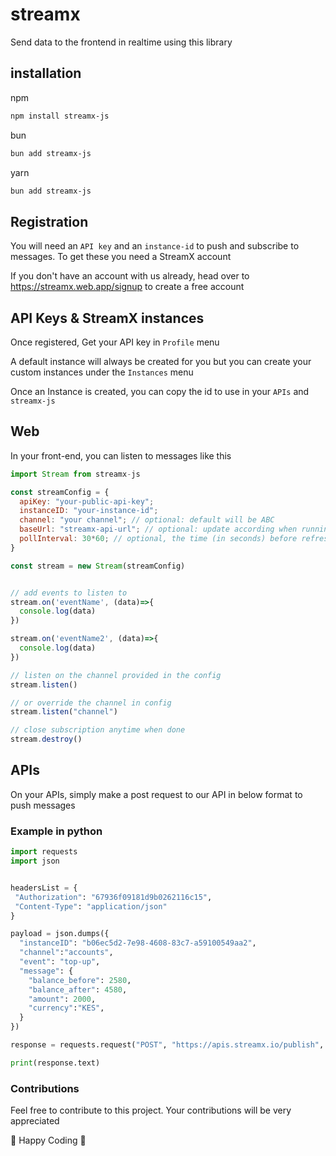 # streamx

Send data to the frontend in realtime using this library

## installation

npm

```sh
npm install streamx-js
```

bun

```sh
bun add streamx-js
```

yarn

```sh
bun add streamx-js
```

## Registration

You will need an `API key` and an `instance-id` to push and subscribe to messages. To get these you need a StreamX account

If you don't have an account with us already, head over to <https://streamx.web.app/signup> to create a free account

## API Keys & StreamX instances

Once registered, Get your API key in `Profile` menu

A default instance will always be created for you but you can create your custom instances under the `Instances` menu

Once an Instance is created, you can copy the id to use in your `APIs` and `streamx-js`

## Web

In your front-end, you can listen to messages like this

```js
import Stream from streamx-js

const streamConfig = {
  apiKey: "your-public-api-key";
  instanceID: "your-instance-id";
  channel: "your channel"; // optional: default will be ABC
  baseUrl: "streamx-api-url"; // optional: update according when running your own instance of streamx
  pollInterval: 30*60; // optional, the time (in seconds) before refreshing connection
}

const stream = new Stream(streamConfig)


// add events to listen to
stream.on('eventName', (data)=>{
  console.log(data)
})

stream.on('eventName2', (data)=>{
  console.log(data)
})

// listen on the channel provided in the config
stream.listen()

// or override the channel in config
stream.listen("channel")

// close subscription anytime when done
stream.destroy()
```

## APIs

On your APIs, simply make a post request to our API in below format to push messages

### Example in python

```python
import requests
import json


headersList = {
 "Authorization": "67936f09181d9b0262116c15",
 "Content-Type": "application/json"
}

payload = json.dumps({
  "instanceID": "b06ec5d2-7e98-4608-83c7-a59100549aa2",
  "channel":"accounts",
  "event": "top-up",
  "message": {
    "balance_before": 2580,
    "balance_after": 4580,
    "amount": 2000,
    "currency":"KES",
  }
})

response = requests.request("POST", "https://apis.streamx.io/publish", data=payload,  headers=headersList)

print(response.text)
```

### Contributions

Feel free to contribute to this project. Your contributions will be very appreciated

🎉 Happy Coding 🎉
